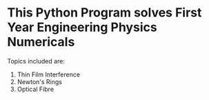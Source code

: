 # This Python Program solves First Year Engineering Physics Numericals 
Topics included are:  
1) Thin Film Interference 
2) Newton's Rings 
3) Optical Fibre
